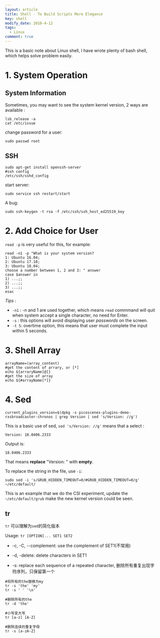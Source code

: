 ```yaml
---
layout: article
title: Shell - To Build Scripts More Elegance
key: shell
modify_date: 2018-4-12
tags:
  - Linux
comment: true
---
```


This is a basic note about Linux shell, I have wrote plenty of bash shell,  which helps solve problem easily.

<!--more-->

# 1. System Operation

## System Information

Sometimes, you may want to see the system kernel version, 2 ways are available :

```shell
lsb_release -a
cat /etc/issue
```

change password for a user:

```shell
sudo passwd root
```

## SSH

```shell
sudo apt-get install openssh-server
#ssh config
/etc/ssh/sshd_config
```

start server:

```shell
sudo service ssh restart/start
```

A bug:

```shell
sudo ssh-keygen -t rsa -f /etc/ssh/ssh_host_ed25519_key
```



# 2. Add Choice for User

`read -p` is very useful for  this, for example:

```shell
read -n1 -p "What is your system version? 
1: Ubuntu 16.04;
2: Ubuntu 17.10;
3: Ubuntu 18.04;
choose a number between 1, 2 and 3: " answer
case $answer in
1) ...;;
2) ...;;
3) ...;;
esac
```

*Tips* :

- `-n1` : -n and 1 are used together, which means `read` commmand will quit when system accept a single character, no need for Enter.
- `-s` : this options will avoid displaying user *passwords* on the screen.
- `-t 5`: overtime option, this means that user must complete the input within 5 seconds.

# 3. Shell Array

```shell
arrayName=(array_content)
#get the content of arrary, or [*]
echo ${arraryName[@]}
#get the size of array
echo ${#arrayName[*]}
```

# 4. Sed

```shell
current_plugins_version=$(dpkg -s picoscenes-plugins-demo-rxsbroadcaster-chronos | grep Version | sed 's/Version: //g')
```

This is a basic use of sed, `sed 's/Version: //g'` means that a select : 

``` shell
Version: 18.0406.2333
```

Output is:

``` shell
18.0406.2333
```

That means **replace** "Version:  " with **empty**.

To replace the string in the file, use `-i`:

```shell
sudo sed -i 's/GRUB_HIDDEN_TIMEOUT=0/#GRUB_HIDDEN_TIMEOUT=0/g'  ~/etc/default/
```

This is an example that we do the CSI experiment, update the `~/etc/default/grub` make the new kernel version could be seen.

## tr

`tr` 可以理解为`sed`的简化版本

Usage: `tr [OPTION]... SET1 SET2`

- -c, -C, --complement: use the complement of SET1(不常用)

- -d, -delete: delete characters in SET1

-  -s: replace each sequence of a repeated character, 删除所有重复出现字符序列，只保留第一个

  ```shell
  #将所有的the替换为my
  tr -s 'the' 'my'
  tr -s ' ' '\n'
  
  #删除所有的the
  tr -d 'the'
  
  #小写变大写
  tr [a-z] [A-Z]
  
  #删除连续的重复字母
  tr -s [a-zA-Z]
  ```

  